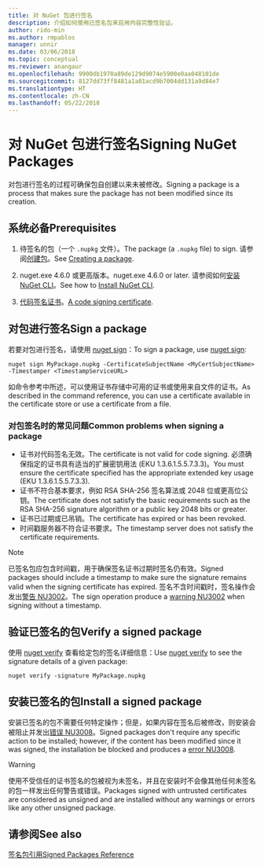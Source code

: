 ```yaml
---
title: 对 NuGet 包进行签名
description: 介绍如何使用已签名包来启用内容完整性验证。
author: rido-min
ms.author: rmpablos
manager: unnir
ms.date: 03/06/2018
ms.topic: conceptual
ms.reviewer: anangaur
ms.openlocfilehash: 9900db1970a89de129d9074e5900e0aa048101de
ms.sourcegitcommit: 8127dd73ff8481a1a01acd9b7004dd131a9d84e7
ms.translationtype: HT
ms.contentlocale: zh-CN
ms.lasthandoff: 05/22/2018
---
```

# <a name="signing-nuget-packages"></a><span data-ttu-id="643ed-103">对 NuGet 包进行签名</span><span class="sxs-lookup"><span data-stu-id="643ed-103">Signing NuGet Packages</span></span>

<span data-ttu-id="643ed-104">对包进行签名的过程可确保包自创建以来未被修改。</span><span class="sxs-lookup"><span data-stu-id="643ed-104">Signing a package is a process that makes sure the package has not been modified since its creation.</span></span>

## <a name="prerequisites"></a><span data-ttu-id="643ed-105">系统必备</span><span class="sxs-lookup"><span data-stu-id="643ed-105">Prerequisites</span></span>

1. <span data-ttu-id="643ed-106">待签名的包（一个 `.nupkg` 文件）。</span><span class="sxs-lookup"><span data-stu-id="643ed-106">The package (a `.nupkg` file) to sign.</span></span> <span data-ttu-id="643ed-107">请参阅[创建包](creating-a-package.md)。</span><span class="sxs-lookup"><span data-stu-id="643ed-107">See [Creating a package](creating-a-package.md).</span></span>

1. <span data-ttu-id="643ed-108">nuget.exe 4.6.0 或更高版本。</span><span class="sxs-lookup"><span data-stu-id="643ed-108">nuget.exe 4.6.0 or later.</span></span> <span data-ttu-id="643ed-109">请参阅如何[安装 NuGet CLI](../install-nuget-client-tools.md#nugetexe-cli)。</span><span class="sxs-lookup"><span data-stu-id="643ed-109">See how to [Install NuGet CLI](../install-nuget-client-tools.md#nugetexe-cli).</span></span>

1. <span data-ttu-id="643ed-110">[代码签名证书](../reference/signed-packages-reference.md#get-a-code-signing-certificate)。</span><span class="sxs-lookup"><span data-stu-id="643ed-110">[A code signing certificate](../reference/signed-packages-reference.md#get-a-code-signing-certificate).</span></span>

## <a name="sign-a-package"></a><span data-ttu-id="643ed-111">对包进行签名</span><span class="sxs-lookup"><span data-stu-id="643ed-111">Sign a package</span></span>

<span data-ttu-id="643ed-112">若要对包进行签名，请使用 [nuget sign](../tools/cli-ref-sign.md)：</span><span class="sxs-lookup"><span data-stu-id="643ed-112">To sign a package, use [nuget sign](../tools/cli-ref-sign.md):</span></span>

```cli
nuget sign MyPackage.nupkg -CertificateSubjectName <MyCertSubjectName> -Timestamper <TimestampServiceURL>
```

<span data-ttu-id="643ed-113">如命令参考中所述，可以使用证书存储中可用的证书或使用来自文件的证书。</span><span class="sxs-lookup"><span data-stu-id="643ed-113">As described in the command reference, you can use a certificate available in the certificate store or use a certificate from a file.</span></span>

### <a name="common-problems-when-signing-a-package"></a><span data-ttu-id="643ed-114">对包签名时的常见问题</span><span class="sxs-lookup"><span data-stu-id="643ed-114">Common problems when signing a package</span></span>

- <span data-ttu-id="643ed-115">证书对代码签名无效。</span><span class="sxs-lookup"><span data-stu-id="643ed-115">The certificate is not valid for code signing.</span></span> <span data-ttu-id="643ed-116">必须确保指定的证书具有适当的扩展密钥用法 (EKU 1.3.6.1.5.5.7.3.3)。</span><span class="sxs-lookup"><span data-stu-id="643ed-116">You must ensure the certificate specified has the appropriate extended key usage (EKU 1.3.6.1.5.5.7.3.3).</span></span>
- <span data-ttu-id="643ed-117">证书不符合基本要求，例如 RSA SHA-256 签名算法或 2048 位或更高位公钥。</span><span class="sxs-lookup"><span data-stu-id="643ed-117">The certificate does not satisfy the basic requirements such as the RSA SHA-256 signature algorithm or a public key 2048 bits or greater.</span></span>
- <span data-ttu-id="643ed-118">证书已过期或已吊销。</span><span class="sxs-lookup"><span data-stu-id="643ed-118">The certificate has expired or has been revoked.</span></span>
- <span data-ttu-id="643ed-119">时间戳服务器不符合证书要求。</span><span class="sxs-lookup"><span data-stu-id="643ed-119">The timestamp server does not satisfy the certificate requirements.</span></span>

> [!Note]
> <span data-ttu-id="643ed-120">已签名包应包含时间戳，用于确保签名证书过期时签名仍有效。</span><span class="sxs-lookup"><span data-stu-id="643ed-120">Signed packages should include a timestamp to make sure the signature remains valid when the signing certificate has expired.</span></span> <span data-ttu-id="643ed-121">签名不含时间戳时，签名操作会发出[警告 NU3002](../reference/Errors-and-Warnings.md#nu3002)。</span><span class="sxs-lookup"><span data-stu-id="643ed-121">The sign operation produce a [warning NU3002](../reference/Errors-and-Warnings.md#nu3002) when signing without a timestamp.</span></span>

## <a name="verify-a-signed-package"></a><span data-ttu-id="643ed-122">验证已签名的包</span><span class="sxs-lookup"><span data-stu-id="643ed-122">Verify a signed package</span></span>

<span data-ttu-id="643ed-123">使用 [nuget verify](../tools/cli-ref-verify.md) 查看给定包的签名详细信息：</span><span class="sxs-lookup"><span data-stu-id="643ed-123">Use [nuget verify](../tools/cli-ref-verify.md) to see the signature details of a given package:</span></span>

```cli
nuget verify -signature MyPackage.nupkg
```

## <a name="install-a-signed-package"></a><span data-ttu-id="643ed-124">安装已签名的包</span><span class="sxs-lookup"><span data-stu-id="643ed-124">Install a signed package</span></span>

<span data-ttu-id="643ed-125">安装已签名的包不需要任何特定操作；但是，如果内容在签名后被修改，则安装会被阻止并发出[错误 NU3008](../reference/Errors-and-Warnings.md#nu3008)。</span><span class="sxs-lookup"><span data-stu-id="643ed-125">Signed packages don't require any specific action to be installed; however, if the content has been modified since it was signed, the installation be blocked and produces a [error NU3008](../reference/Errors-and-Warnings.md#nu3008).</span></span>

> [!Warning]
> <span data-ttu-id="643ed-126">使用不受信任的证书签名的包被视为未签名，并且在安装时不会像其他任何未签名的包一样发出任何警告或错误。</span><span class="sxs-lookup"><span data-stu-id="643ed-126">Packages signed with untrusted certificates are considered as unsigned and are installed without any warnings or errors like any other unsigned package.</span></span>

## <a name="see-also"></a><span data-ttu-id="643ed-127">请参阅</span><span class="sxs-lookup"><span data-stu-id="643ed-127">See also</span></span>

[<span data-ttu-id="643ed-128">签名包引用</span><span class="sxs-lookup"><span data-stu-id="643ed-128">Signed Packages Reference</span></span>](../reference/Signed-Packages-Reference.md)
